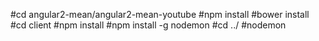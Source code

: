 #cd angular2-mean/angular2-mean-youtube
#npm install
#bower install
#cd client
#npm install
#npm install -g nodemon
#cd ../
#nodemon
